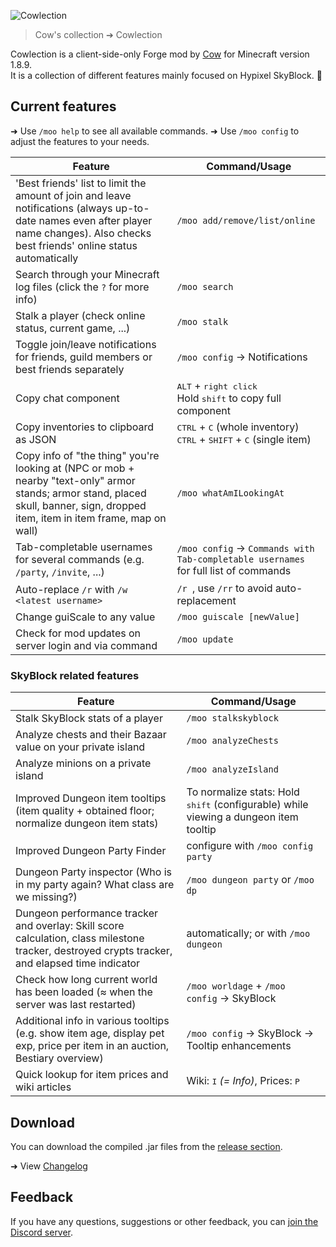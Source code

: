 ![Cowlection](https://github.com/cow-mc/Cowlection/blob/master/cowlection.png?raw=true)
> Cow's collection ➔ Cowlection

Cowlection is a client-side-only Forge mod by [Cow](https://namemc.com/profile/Cow) for Minecraft version 1.8.9.  
It is a collection of different features mainly focused on Hypixel SkyBlock. 🐄

## Current features
➜ Use `/moo help` to see all available commands.
➜ Use `/moo config` to adjust the features to your needs.

| Feature                                                                 | Command/Usage                           |
|-------------------------------------------------------------------------|-----------------------------------------|
| 'Best friends' list to limit the amount of join and leave notifications (always up-to-date names even after player name changes). Also checks best friends' online status automatically | `/moo add/remove/list/online` |
| Search through your Minecraft log files (click the `?` for more info)   | `/moo search`                           |
| Stalk a player (check online status, current game, ...)                 | `/moo stalk`                            |
| Toggle join/leave notifications for friends, guild members or best friends separately | `/moo config` &rarr; Notifications |
| Copy chat component                                                     | <kbd>ALT</kbd> + <kbd>right click</kbd><br>Hold <kbd>shift</kbd> to copy full component |
| Copy inventories to clipboard as JSON                                   | <kbd>CTRL</kbd> + <kbd>C</kbd> (whole inventory)<br><kbd>CTRL</kbd> + <kbd>SHIFT</kbd> + <kbd>C</kbd> (single item) |
| Copy info of "the thing" you're looking at (NPC or mob + nearby "text-only" armor stands; armor stand, placed skull, banner, sign, dropped item, item in item frame, map on wall) | `/moo whatAmILookingAt` |
| Tab-completable usernames for several commands (e.g. `/party`, `/invite`, ...) | `/moo config` &rarr; `Commands with Tab-completable usernames` for full list of commands |
| Auto-replace `/r` with `/w <latest username>`                           | `/r `, use `/rr` to avoid auto-replacement |
| Change guiScale to any value                                            | `/moo guiscale [newValue]`              |
| Check for mod updates on server login and via command                   | `/moo update`                           |

### SkyBlock related features
| Feature                                                                 | Command/Usage                           |
|-------------------------------------------------------------------------|-----------------------------------------|
| Stalk SkyBlock stats of a player                                        | `/moo stalkskyblock`                    |
| Analyze chests and their Bazaar value on your private island            | `/moo analyzeChests`                    |
| Analyze minions on a private island                                     | `/moo analyzeIsland`                    |
| Improved Dungeon item tooltips (item quality + obtained floor; normalize dungeon item stats) | To normalize stats: Hold <kbd>shift</kbd> (configurable) while viewing a dungeon item tooltip |
| Improved Dungeon Party Finder                                           | configure with `/moo config party`      |
| Dungeon Party inspector (Who is in my party again? What class are we missing?) | `/moo dungeon party` or `/moo dp` |
| Dungeon performance tracker and overlay: Skill score calculation, class milestone tracker, destroyed crypts tracker, and elapsed time indicator | automatically; or with `/moo dungeon` |
| Check how long current world has been loaded (≈ when the server was last restarted) | `/moo worldage` + `/moo config` &rarr; SkyBlock |
| Additional info in various tooltips (e.g. show item age, display pet exp, price per item in an auction, Bestiary overview) | `/moo config` &rarr; SkyBlock &rarr; Tooltip enhancements |
| Quick lookup for item prices and wiki articles                          | Wiki: <kbd>I</kbd> *(= Info)*, Prices: <kbd>P</kbd> |

## Download
You can download the compiled .jar files from the [release section](https://github.com/cow-mc/Cowlection/releases).

➜ View [Changelog](CHANGELOG.md)

## Feedback
If you have any questions, suggestions or other feedback, you can [join the Discord server](https://discord.gg/fU2tFPf).

